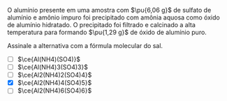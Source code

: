 O alumínio presente em uma amostra com $\pu{6,06 g}$ de sulfato de alumínio e amônio impuro foi precipitado com amônia aquosa como óxido de alumínio hidratado. O precipitado foi filtrado e calcinado a alta temperatura para formando $\pu{1,29 g}$ de óxido de alumínio puro.

Assinale a alternativa com a fórmula molecular do sal.

- [ ] $\ce{Al(NH4)(SO4)}$
- [ ] $\ce{Al(NH4)3(SO4)3}$
- [ ] $\ce{Al2(NH4)2(SO4)4}$
- [x] $\ce{Al2(NH4)4(SO4)5}$
- [ ] $\ce{Al2(NH4)6(SO4)6}$
